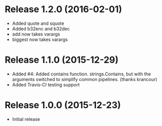 # Release 1.2.0 (2016-02-01)

- Added quote and squote
- Added b32enc and b32dec
- add now takes varargs
- biggest now takes varargs

# Release 1.1.0 (2015-12-29)

- Added #4: Added contains function. strings.Contains, but with the arguments
  switched to simplify common pipelines. (thanks krancour)
- Added Travis-CI testing support

# Release 1.0.0 (2015-12-23)

- Initial release
